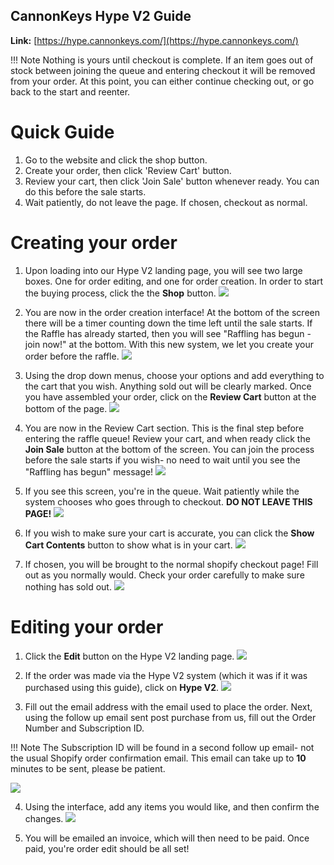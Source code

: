 ## CannonKeys Hype V2 Guide

**Link:** [https://hype.cannonkeys.com/](https://hype.cannonkeys.com/)

!!! Note Nothing is yours until checkout is complete. If an item goes out of stock between joining the queue and entering checkout it will be removed from your order. At this point, you can either continue checking out, or go back to the start and reenter.

# Quick Guide
1. Go to the website and click the shop button.
2. Create your order, then click 'Review Cart' button.
3. Review your cart, then click 'Join Sale' button whenever ready. You can do this before the sale starts.
4. Wait patiently, do not leave the page. If chosen, checkout as normal.

# Creating your order

 1. Upon loading into our Hype V2 landing page, you will see two large boxes. One for order editing, and one for order creation. In order to start the buying process, click the the **Shop** button.
![](images/hypev2/hype-01.png)

 2. You are now in the order creation interface! At the bottom of the screen there will be a timer counting down the time left until the sale starts. If the Raffle has already started, then you will see "Raffling has begun - join now!" at the bottom. With this new system, we let you create your order before the raffle.
![](images/hypev2/hype-02.png)

3. Using the drop down menus, choose your options and add everything to the cart that you wish. Anything sold out will be clearly marked. Once you have assembled your order, click on the **Review Cart** button at the bottom of the page.
![](images/hypev2/hype-03.png)

4. You are now in the Review Cart section. This is the final step before entering the raffle queue! Review your cart, and when ready click the **Join Sale** button at the bottom of the screen. You can join the process before the sale starts if you wish- no need to wait until you see the "Raffling has begun" message!
![](images/hypev2/hype-04.png)

5. If you see this screen, you're in the queue. Wait patiently while the system chooses who goes through to checkout. **DO NOT LEAVE THIS PAGE!**
![](images/hypev2/hype-05.png)

6. If you wish to make sure your cart is accurate, you can click the **Show Cart Contents** button to show what is in your cart.
![](images/hypev2/hype-06.png)

7. If chosen, you will be brought to the normal shopify checkout page! Fill out as you normally would. Check your order carefully to make sure nothing has sold out.
![](images/hypev2/hype-07.png)

# Editing your order

1. Click the **Edit** button on the Hype V2 landing page.
![](images/hypev2/hype-08.png)

2. If the order was made via the Hype V2 system (which it was if it was purchased using this guide), click on **Hype V2**. 
![](images/hypev2/hype-09.png)

3. Fill out the email address with the email used to place the order. Next, using the follow up email sent post purchase from us, fill out the Order Number and Subscription ID.

!!! Note The Subscription ID will be found in a second follow up email- not the usual Shopify order confirmation email. This email can take up to **10** minutes to be sent, please be patient.

![](images/hypev2/hype-10.png)

4. Using the interface, add any items you would like, and then confirm the changes.
![](images/hypev2/hype-11.png)

5. You will be emailed an invoice, which will then need to be paid. Once paid, you're order edit should be all set!

